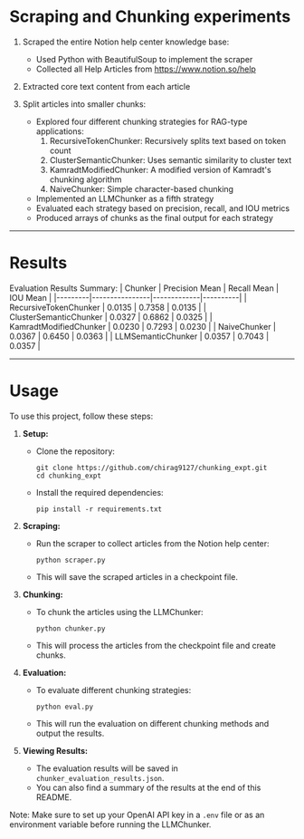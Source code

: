 # Scraping and Chunking experiments

1. Scraped the entire Notion help center knowledge base:
   - Used Python with BeautifulSoup to implement the scraper
   - Collected all Help Articles from https://www.notion.so/help

2. Extracted core text content from each article

3. Split articles into smaller chunks:
   - Explored four different chunking strategies for RAG-type applications:
     1. RecursiveTokenChunker: Recursively splits text based on token count
     2. ClusterSemanticChunker: Uses semantic similarity to cluster text
     3. KamradtModifiedChunker: A modified version of Kamradt's chunking algorithm
     4. NaiveChunker: Simple character-based chunking
   - Implemented an LLMChunker as a fifth strategy
   - Evaluated each strategy based on precision, recall, and IOU metrics
   - Produced arrays of chunks as the final output for each strategy

---

# Results

Evaluation Results Summary:
| Chunker | Precision Mean | Recall Mean | IOU Mean |
|---------|----------------|-------------|----------|
| RecursiveTokenChunker | 0.0135 | 0.7358 | 0.0135 |
| ClusterSemanticChunker | 0.0327 | 0.6862 | 0.0325 |
| KamradtModifiedChunker | 0.0230 | 0.7293 | 0.0230 |
| NaiveChunker | 0.0367 | 0.6450 | 0.0363 |
| LLMSemanticChunker | 0.0357 | 0.7043 | 0.0357 |

---

# Usage

To use this project, follow these steps:

1. **Setup:**
   - Clone the repository:
     ```
     git clone https://github.com/chirag9127/chunking_expt.git
     cd chunking_expt
     ```
   - Install the required dependencies:
     ```
     pip install -r requirements.txt
     ```

2. **Scraping:**
   - Run the scraper to collect articles from the Notion help center:
     ```
     python scraper.py
     ```
   - This will save the scraped articles in a checkpoint file.

3. **Chunking:**
   - To chunk the articles using the LLMChunker:
     ```
     python chunker.py
     ```
   - This will process the articles from the checkpoint file and create chunks.

4. **Evaluation:**
   - To evaluate different chunking strategies:
     ```
     python eval.py
     ```
   - This will run the evaluation on different chunking methods and output the results.

5. **Viewing Results:**
   - The evaluation results will be saved in `chunker_evaluation_results.json`.
   - You can also find a summary of the results at the end of this README.

Note: Make sure to set up your OpenAI API key in a `.env` file or as an environment variable before running the LLMChunker.


